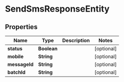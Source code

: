 

# SendSmsResponseEntity


## Properties

| Name | Type | Description | Notes |
|------------ | ------------- | ------------- | -------------|
|**status** | **Boolean** |  |  [optional] |
|**mobile** | **String** |  |  [optional] |
|**messageId** | **String** |  |  [optional] |
|**batchId** | **String** |  |  [optional] |



